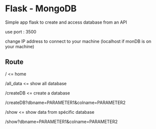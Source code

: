 # Flask - MongoDB

Simple app flask to create and access database from an API

use port : 3500

change IP address to connect to your machine (localhost if monDB is on your machine)

## Route

/ <= home

/all_data <= show all database

/createDB <= create a database

/createDB?dbname=PARAMETER1&colname=PARAMETER2

/show <= show data from spécific database

/show?dbname=PARAMETER1&colname=PARAMETER2

